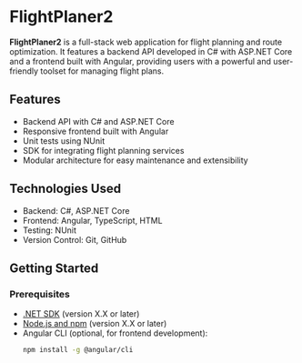 # FlightPlaner2

**FlightPlaner2** is a full-stack web application for flight planning and route optimization. It features a backend API developed in C# with ASP.NET Core and a frontend built with Angular, providing users with a powerful and user-friendly toolset for managing flight plans.

## Features

- Backend API with C# and ASP.NET Core  
- Responsive frontend built with Angular  
- Unit tests using NUnit  
- SDK for integrating flight planning services  
- Modular architecture for easy maintenance and extensibility  

## Technologies Used

- Backend: C#, ASP.NET Core  
- Frontend: Angular, TypeScript, HTML  
- Testing: NUnit  
- Version Control: Git, GitHub  

## Getting Started

### Prerequisites

- [.NET SDK](https://dotnet.microsoft.com/download) (version X.X or later)  
- [Node.js and npm](https://nodejs.org/) (version X.X or later)  
- Angular CLI (optional, for frontend development):  
  ```bash
  npm install -g @angular/cli
